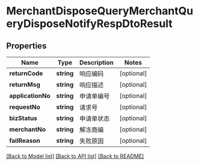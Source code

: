 # MerchantDisposeQueryMerchantQueryDisposeNotifyRespDtoResult

## Properties
Name | Type | Description | Notes
------------ | ------------- | ------------- | -------------
**returnCode** | **string** | 响应编码 | [optional] 
**returnMsg** | **string** | 响应描述 | [optional] 
**applicationNo** | **string** | 申请单编号 | [optional] 
**requestNo** | **string** | 请求号 | [optional] 
**bizStatus** | **string** | 申请单状态 | [optional] 
**merchantNo** | **string** | 解冻商编 | [optional] 
**failReason** | **string** | 失败原因 | [optional] 

[[Back to Model list]](../README.md#documentation-for-models) [[Back to API list]](../README.md#documentation-for-api-endpoints) [[Back to README]](../README.md)


